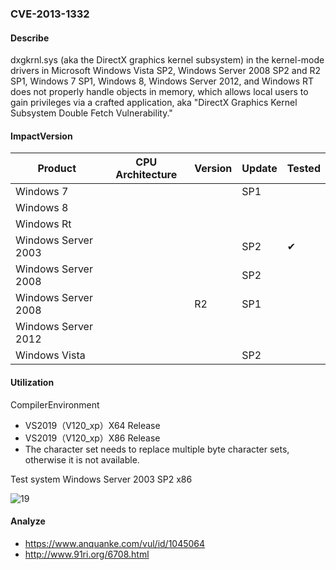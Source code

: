 ### CVE-2013-1332

#### Describe

dxgkrnl.sys (aka the DirectX graphics kernel subsystem) in the kernel-mode drivers in Microsoft Windows Vista SP2, Windows Server 2008 SP2 and R2 SP1, Windows 7 SP1, Windows 8, Windows Server 2012, and Windows RT does not properly handle objects in memory, which allows local users to gain privileges via a crafted application, aka "DirectX Graphics Kernel Subsystem Double Fetch Vulnerability."

#### ImpactVersion

| Product             | CPU Architecture | Version | Update | Tested             |
| ------------------- | ---------------- | ------- | ------ | ------------------ |
| Windows 7           |                  |         | SP1    |                    |
| Windows 8           |                  |         |        |                    |
| Windows Rt          |                  |         |        |                    |
| Windows Server 2003 |                  |         | SP2    | &#10004; |
| Windows Server 2008 |                  |         | SP2    |                    |
| Windows Server 2008 |                  | R2      | SP1    |                    |
| Windows Server 2012 |                  |         |        |                    |
| Windows Vista       |                  |         | SP2    |                    |

#### Utilization

CompilerEnvironment

- VS2019（V120_xp）X64 Release
- VS2019（V120_xp）X86 Release
- The character set needs to replace multiple byte character sets, otherwise it is not available.

Test system Windows Server 2003 SP2 x86

![19](https://raw.github.com/Ascotbe/Random-img/master/Kernelhub/CVE-2013-1332_win2003_x86.gif)

#### Analyze
- https://www.anquanke.com/vul/id/1045064
- http://www.91ri.org/6708.html
